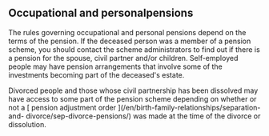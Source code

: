 ##  Occupational and personalpensions

The rules governing occupational and personal pensions depend on the terms of
the pension. If the deceased person was a member of a pension scheme, you
should contact the scheme administrators to find out if there is a pension for
the spouse, civil partner and/or children. Self-employed people may have
pension arrangements that involve some of the investments becoming part of the
deceased's estate.

Divorced people and those whose civil partnership has been dissolved may have
access to some part of the pension scheme depending on whether or not a [
pension adjustment order ](/en/birth-family-relationships/separation-and-
divorce/sep-divorce-pensions/) was made at the time of the divorce or
dissolution.
